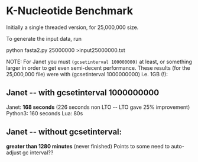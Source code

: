 # K-Nucleotide Benchmark

Initially a single threaded version, for 25,000,000 size.

To generate the input data, run

python fasta2.py 25000000 >input25000000.txt

NOTE: For Janet you must `(gcsetinterval 100000000)` at least,
or something larger in order to get even semi-decent performance.  These
results (for the 25,000,000 file) were with (gcsetinterval 1000000000)
i.e. 1GB (!):

## Janet -- with gcsetinterval 1000000000

Janet: **168 seconds** (226 seconds non LTO -- LTO gave 25% improvement)
Python3: 160 seconds
Lua: 80s

## Janet -- without gcsetinterval:

**greater than 1280 minutes** (never finished)
Points to some need to auto-adjust gc interval??


